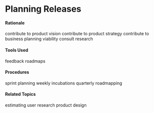 # Planning Releases

#### Rationale
contribute to product vision
contribute to product strategy
contribute to business planning
viability
consult
research

#### Tools Used
feedback
roadmaps

#### Procedures
sprint planning
weekly incubations
quarterly roadmapping

#### Related Topics
estimating
user research
product design
